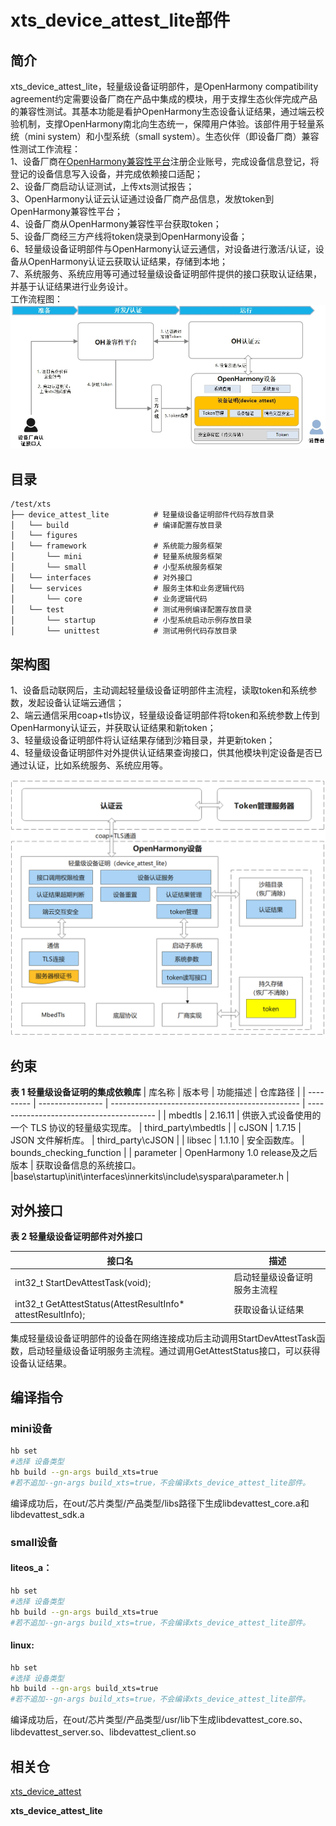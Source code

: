# xts_device_attest_lite部件<a name="ZH-CN_TOPIC_001"></a>

## 简介<a id="section100"></a>

xts_device_attest_lite，轻量级设备证明部件，是OpenHarmony compatibility agreement约定需要设备厂商在产品中集成的模块，用于支撑生态伙伴完成产品的兼容性测试。其基本功能是看护OpenHarmony生态设备认证结果，通过端云校验机制，支撑OpenHarmony南北向生态统一，保障用户体验。该部件用于轻量系统（mini system）和小型系统（small system）。生态伙伴（即设备厂商）兼容性测试工作流程：  
1、设备厂商在[OpenHarmony兼容性平台](https://openatom.cn/atomavatar/#/login?redirect=%2Fauthorize%3Fresponse_type%3Dcode%26client_id%3D6bdacef0a8bd11ec938bd9550d2decfd%26redirect_uri%3Dhttps%3A%2F%2Fcompatibility.openharmony.cn%2Fconsole%26appName%3DOpenHarmony%E8%AE%A4%E8%AF%81%E5%B9%B3%E5%8F%B0%26scope%3D0,1,2,3%26state%3D%2Fpersonal)注册企业账号，完成设备信息登记，将登记的设备信息写入设备，并完成依赖接口适配；  
2、设备厂商启动认证测试，上传xts测试报告；  
3、OpenHarmony认证云认证通过设备厂商产品信息，发放token到OpenHarmony兼容性平台；  
4、设备厂商从OpenHarmony兼容性平台获取token；  
5、设备厂商经三方产线将token烧录到OpenHarmony设备；  
6、轻量级设备证明部件与OpenHarmony认证云通信，对设备进行激活/认证，设备从OpenHarmony认证云获取认证结果，存储到本地；  
7、系统服务、系统应用等可通过轻量级设备证明部件提供的接口获取认证结果，并基于认证结果进行业务设计。  
工作流程图：
![](figures/image_002.png)
## 目录<a id="section200"></a>

```
/test/xts
├── device_attest_lite          # 轻量级设备证明部件代码存放目录
│   └── build                   # 编译配置存放目录
│   └── figures                 
│   └── framework               # 系统能力服务框架
│       └── mini                # 轻量系统服务框架
│       └── small               # 小型系统服务框架
│   └── interfaces              # 对外接口
│   └── services                # 服务主体和业务逻辑代码
│       └── core                # 业务逻辑代码
│   └── test                    # 测试用例编译配置存放目录
│       └── startup             # 小型系统启动示例存放目录
│       └── unittest            # 测试用例代码存放目录
```

## 架构图<a id="section300"></a>

1、设备启动联网后，主动调起轻量级设备证明部件主流程，读取token和系统参数，发起设备认证端云通信；  
2、端云通信采用coap+tls协议，轻量级设备证明部件将token和系统参数上传到OpenHarmony认证云，并获取认证结果和新token；  
3、轻量级设备证明部件将认证结果存储到沙箱目录，并更新token；  
4、轻量级设备证明部件对外提供认证结果查询接口，供其他模块判定设备是否已通过认证，比如系统服务、系统应用等。 

![](figures/image_001.png)

## 约束<a id="section400"></a>

**表 1 轻量级设备证明的集成依赖库**
| 库名称    | 版本号           | 功能描述                                        | 仓库路径                                     |
| --------- | ---------------- | ----------------------------------------------- | ---------------------------------------- |
| mbedtls   | 2.16.11          | 供嵌入式设备使用的一个 TLS 协议的轻量级实现库。 | third_party\mbedtls           |
| cJSON     | 1.7.15           | JSON 文件解析库。                               | third_party\cJSON |
| libsec    | 1.1.10           | 安全函数库。                                    | bounds_checking_function      |
| parameter | OpenHarmony 1.0 release及之后版本 | 获取设备信息的系统接口。                        |base\startup\init\interfaces\innerkits\include\syspara\parameter.h                    |

## 对外接口<a id="section500"></a>

**表 2 轻量级设备证明部件对外接口**

| **接口名**                                              | **描述**     |
| ------------------------------------------------------- | ------------ |
| int32_t  StartDevAttestTask(void);                           | 启动轻量级设备证明服务主流程 |
| int32_t  GetAttestStatus(AttestResultInfo* attestResultInfo); | 获取设备认证结果 |

集成轻量级设备证明部件的设备在网络连接成功后主动调用StartDevAttestTask函数，启动轻量级设备证明服务主流程。通过调用GetAttestStatus接口，可以获得设备认证结果。

## 编译指令<a id="section600"></a>
### mini设备<a id="section601"></a>

```sh
hb set
#选择 设备类型
hb build --gn-args build_xts=true
#若不追加--gn-args build_xts=true，不会编译xts_device_attest_lite部件。
```

编译成功后，在out/芯片类型/产品类型/libs路径下生成libdevattest_core.a和libdevattest_sdk.a
### small设备<a id="section602"></a>
#### liteos_a：
```sh
hb set
#选择 设备类型
hb build --gn-args build_xts=true
#若不追加--gn-args build_xts=true，不会编译xts_device_attest_lite部件。
```
#### linux:
```sh
hb set
#选择 设备类型
hb build --gn-args build_xts=true
#若不追加--gn-args build_xts=true，不会编译xts_device_attest_lite部件。
```

编译成功后，在out/芯片类型/产品类型/usr/lib下生成libdevattest_core.so、libdevattest_server.so、libdevattest_client.so

## 相关仓<a id="section700"></a>

[xts\_device\_attest](https://gitee.com/openharmony-sig/xts_device_attest/)

**xts\_device\_attest\_lite**
